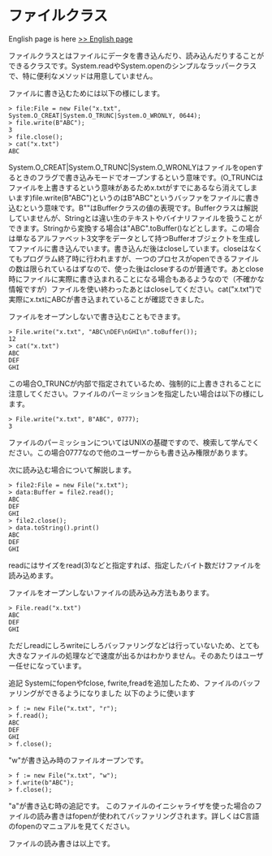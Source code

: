 # ファイルクラス

English page is here [>> English page](file-en)

ファイルクラスとはファイルにデータを書き込んだり、読み込んだりすることができるクラスです。System.readやSystem.openのシンプルなラッパークラスで、特に便利なメソッドは用意していません。

ファイルに書き込むためには以下の様にします。

    > file:File = new File("x.txt", System.O_CREAT|System.O_TRUNC|System.O_WRONLY, 0644);
    > file.write(B"ABC");
    3
    > file.close();
    > cat("x.txt")
    ABC

System.O_CREAT|System.O_TRUNC|System.O_WRONLYはファイルをopenするときのフラグで書き込みモードでオープンするという意味です。(O_TRUNCはファイルを上書きするという意味があるためx.txtがすでにあるなら消えてしまいます)file.write(B"ABC")というのはB"ABC"というバッファをファイルに書き込むという意味です。B""はBufferクラスの値の表現です。Bufferクラスは解説していませんが、Stringとは違い生のテキストやバイナリファイルを扱うことができます。Stringから変換する場合は"ABC".toBuffer()などとします。この場合は単なるアルファベット3文字をデータとして持つBufferオブジェクトを生成してファイルに書き込んでいます。書き込んだ後はcloseしています。closeはなくてもプログラム終了時に行われますが、一つのプロセスがopenできるファイルの数は限られているはずなので、使った後はcloseするのが普通です。あとclose時にファイルに実際に書き込まれることになる場合もあるようなので（不確かな情報ですが）ファイルを使い終わったあとはcloseしてください。cat("x.txt")で実際にx.txtにABCが書き込まれていることが確認できました。

ファイルをオープンしないで書き込むこともできます。

    > File.write("x.txt", "ABC\nDEF\nGHI\n".toBuffer());
    12
    > cat("x.txt")
    ABC
    DEF
    GHI

この場合O_TRUNCが内部で指定されているため、強制的に上書きされることに注意してください。ファイルのパーミッションを指定したい場合は以下の様にします。

    > File.write("x.txt", B"ABC", 0777);
    3

ファイルのパーミッションについてはUNIXの基礎ですので、検索して学んでください。この場合0777なので他のユーザーからも書き込み権限があります。

次に読み込む場合について解説します。

    > file2:File = new File("x.txt");
    > data:Buffer = file2.read();
    ABC
    DEF
    GHI
    > file2.close();
    > data.toString().print()
    ABC
    DEF
    GHI

readにはサイズをread(3)などと指定すれば、指定したバイト数だけファイルを読み込めます。

ファイルをオープンしないファイルの読み込み方法もあります。

    > File.read("x.txt")
    ABC
    DEF
    GHI

ただしreadにしろwriteにしろバッファリングなどは行っていないため、とても大きなファイルの処理などで速度が出るかはわかりません。そのあたりはユーザー任せになっています。

追記
Systemにfopenやfclose, fwrite,freadを追加したため、ファイルのバッファリングができるようになりました
以下のように使います

    > f := new File("x.txt", "r");
    > f.read();
    ABC
    DEF
    GHI
    > f.close();
    
"w"が書き込み時のファイルオープンです。

    > f := new File("x.txt", "w");
    > f.write(b"ABC");
    > f.close();
    
"a"が書き込む時の追記です。
このファイルのイニシャライザを使った場合のファイルの読み書きはfopenが使われてバッファリングされます。詳しくはC言語のfopenのマニュアルを見てください。

ファイルの読み書きは以上です。




